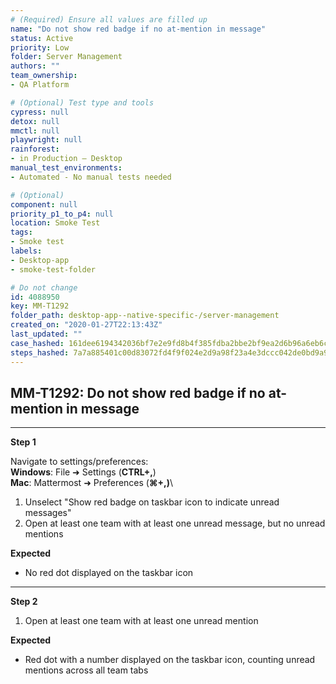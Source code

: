 ```yaml
---
# (Required) Ensure all values are filled up
name: "Do not show red badge if no at-mention in message"
status: Active
priority: Low
folder: Server Management
authors: ""
team_ownership: 
- QA Platform

# (Optional) Test type and tools
cypress: null
detox: null
mmctl: null
playwright: null
rainforest: 
- in Production — Desktop
manual_test_environments: 
- Automated - No manual tests needed

# (Optional)
component: null
priority_p1_to_p4: null
location: Smoke Test
tags: 
- Smoke test
labels: 
- Desktop-app
- smoke-test-folder

# Do not change
id: 4088950
key: MM-T1292
folder_path: desktop-app--native-specific-/server-management
created_on: "2020-01-27T22:13:43Z"
last_updated: ""
case_hashed: 161dee6194342036bf7e2e9fd8b4f385fdba2bbe2bf9ea2d6b96a6eb6ccd67c394645e6e03c31578966b3c0ccec7c38b
steps_hashed: 7a7a885401c00d83072fd4f9f024e2d9a98f23a4e3dccc042de0bd9a96c1db337b764dbf22a8f1a18800b4af3390da07
---
```


## MM-T1292: Do not show red badge if no at-mention in message

---

**Step 1**

Navigate to settings/preferences:\
**Windows**: File ➜ Settings (**CTRL+,**)\
**Mac**: Mattermost ➜ Preferences (**⌘+,)**\\

1. Unselect "Show red badge on taskbar icon to indicate unread messages"
2. Open at least one team with at least one unread message, but no unread mentions

**Expected**

- No red dot displayed on the taskbar icon

---

**Step 2**

1. Open at least one team with at least one unread mention

**Expected**

- Red dot with a number displayed on the taskbar icon, counting unread mentions across all team tabs
